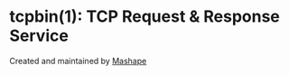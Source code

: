 # tcpbin(1): TCP Request & Response Service
Created and maintained by [Mashape](https://www.mashape.com)
